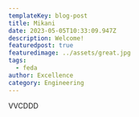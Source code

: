 ```yaml
---
templateKey: blog-post
title: Mikani
date: 2023-05-05T10:33:09.947Z
description: Welcome!
featuredpost: true
featuredimage: ../assets/great.jpg
tags:
  - feda
author: Excellence
category: Engineering
---
```

V﻿VCDDD